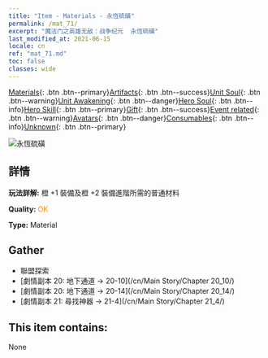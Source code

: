 ```yaml
---
title: "Item - Materials - 永恆硫磺"
permalink: /mat_71/
excerpt: "魔法门之英雄无敌：战争纪元  永恆硫磺"
last_modified_at: 2021-06-15
locale: cn
ref: "mat_71.md"
toc: false
classes: wide
---
```

 [Materials](/ItemsCN/){: .btn .btn--primary}[Artifacts](/ItemsCN/Artifacts/){: .btn .btn--success}[Unit Soul](/ItemsCN/UnitSoul/){: .btn .btn--warning}[Unit Awakening](/ItemsCN/UnitAwakening/){: .btn .btn--danger}[Hero Soul](/ItemsCN/HeroSoul/){: .btn .btn--info}[Hero Skill](/ItemsCN/HeroSkill/){: .btn .btn--primary}[Gift](/ItemsCN/Gift/){: .btn .btn--success}[Event related](/ItemsCN/Events/){: .btn .btn--warning}[Avatars](/ItemsCN/Avatars/){: .btn .btn--danger}[Consumables](/ItemsCN/Consumables/){: .btn .btn--info}[Unknown](/ItemsCN/Unknown/){: .btn .btn--primary}

 ![永恆硫磺](/images/t/i_cailiao_liuhuang3.png)

## 詳情
 **玩法詳解:** 橙 +1 裝備及橙 +2 裝備進階所需的普通材料

 **Quality:** <span style="color: #FF8C00">OK</span>

 **Type:** Material

## Gather

*    聯盟探索 
*    [劇情副本 20: 地下通道 -> 20-10](/cn/Main Story/Chapter 20_10/) 
*    [劇情副本 20: 地下通道 -> 20-14](/cn/Main Story/Chapter 20_14/) 
*    [劇情副本 21: 尋找神器 -> 21-4](/cn/Main Story/Chapter 21_4/) 

## This item contains:

  None

